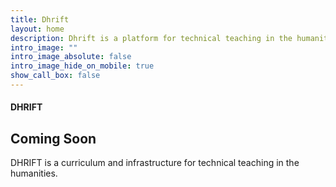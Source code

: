 ```yaml
---
title: Dhrift
layout: home
description: Dhrift is a platform for technical teaching in the humanities
intro_image: ""
intro_image_absolute: false
intro_image_hide_on_mobile: true
show_call_box: false
---
```


<h1 style="font-size: 100%;" class="display-1">
	DHRIFT
</h1>
<h2>
	Coming Soon
</h2>

DHRIFT is a curriculum and infrastructure for technical teaching in the humanities.
